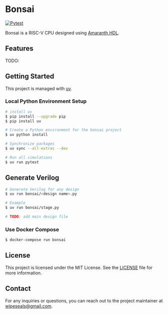 # Bonsai

[![Pytest](https://github.com/wipeseals/bonsai/actions/workflows/pytest.yml/badge.svg)](https://github.com/wipeseals/bonsai/actions/workflows/pytest.yml)

Bonsai is a RISC-V CPU designed using [Amaranth HDL](https://github.com/amaranth-lang/amaranth).

## Features

TODO:

## Getting Started

This project is managed with [uv](https://docs.astral.sh/uv/).

### Local Python Environment Setup

```bash
# install uv
$ pip install --upgrade pip
$ pip install uv

# Create a Python environment for the bonsai project
$ uv python install

# Synchronize packages
$ uv sync --all-extras --dev

# Run all simulations
$ uv run pytest
```

## Generate Verilog

```bash
# Generate Verilog for any design
$ uv run bonsai/<design name>.py

# Example
$ uv run bonsai/stage.py

# TODO: add main design file

```

### Use Docker Compose

```bash
$ docker-compose run bonsai
```

## License

This project is licensed under the MIT License. See the [LICENSE](LICENSE) file for more information.

## Contact

For any inquiries or questions, you can reach out to the project maintainer at [wipeseals@gmail.com](mailto:wipeseals@gmail.com).
